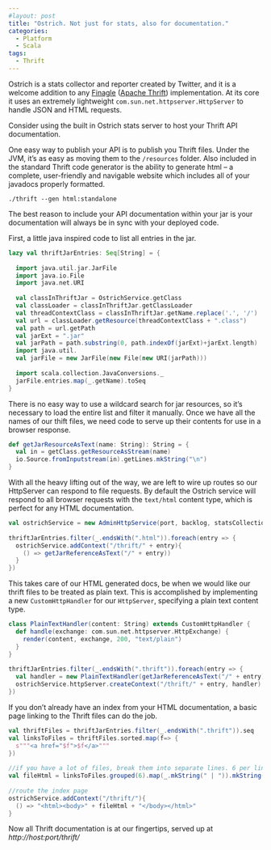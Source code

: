 ```yaml
---
#layout: post
title: "Ostrich. Not just for stats, also for documentation."
categories:
  - Platform
  - Scala
tags:
  - Thrift
---
```


Ostrich is a stats collector and reporter created by Twitter, and it is a welcome addition to any [Finagle](http://twitter.github.io/finagle/) ([Apache Thrift](http://thrift.apache.org/)) implementation.  At its core it uses an extremely lightweight `com.sun.net.httpserver.HttpServer` to handle JSON and HTML requests.

Consider using the built in Ostrich stats server to host your Thrift API documentation.

One easy way to publish your API is to publish you Thrift files. Under the JVM, it’s as easy as moving them to the `/resources` folder. Also included in the standard Thrift code generator is the ability to generate html – a complete, user-friendly and navigable website which includes all of your javadocs properly formatted.

```
./thrift --gen html:standalone
```

The best reason to include your API documentation within your jar is your documentation will always be in sync with your deployed code.

First, a little java inspired code to list all entries in the jar.

```scala
lazy val thriftJarEntries: Seq[String] = {
 
  import java.util.jar.JarFile
  import java.io.File
  import java.net.URI
 
  val classInThriftJar = OstrichService.getClass
  val classLoader = classInThriftJar.getClassLoader
  val threadContextClass = classInThriftJar.getName.replace('.', '/')
  val url = classLoader.getResource(threadContextClass + ".class")
  val path = url.getPath
  val jarExt = ".jar"
  val jarPath = path.substring(0, path.indexOf(jarExt)+jarExt.length)
  import java.util.
  val jarFile = new JarFile(new File(new URI(jarPath)))
 
  import scala.collection.JavaConversions._
  jarFile.entries.map(_.getName).toSeq
}
```

There is no easy way to use a wildcard search for jar resources, so it’s necessary to load the entire list and filter it manually.
Once we have all the names of our thift files, we need code to serve up their contents for use in a browser response.

```scala
def getJarResourceAsText(name: String): String = {
  val in = getClass.getResourceAsStream(name)
  io.Source.fromInputstream(in).getLines.mkString("\n")
}
```

With all the heavy lifting out of the way, we are left to wire up routes so our HttpServer can respond to file requests. By default the Ostrich service will respond to all browser requests with the `text/html` content type, which is perfect for any HTML documentation.

```scala
val ostrichService = new AdminHttpService(port, backlog, statsCollection, runtime)
 
thriftJarEntries.filter(_.endsWith(".html")).foreach(entry => {
  ostrichService.addContext("/thrift/" + entry){
    () => getJarReferenceAsText("/" + entry))
  }
})
```

This takes care of our HTML generated docs, be when we would like our thrift files to be treated as plain text. This is accomplished by implementing a new `CustomHttpHandler` for our `HttpServer`, specifying a plain text content type.

```scala
class PlainTextHandler(content: String) extends CustomHttpHandler {
  def handle(exchange: com.sun.net.httpserver.HttpExchange) {
    render(content, exchange, 200, "text/plain")
  }
}
 
thriftJarEntries.filter(_.endsWith(".thrift")).foreach(entry => {
  val handler = new PlainTextHandler(getJarReferenceAsText("/" + entry))
  ostrichService.httpServer.createContext("/thrift/" + entry, handler)
})
```

If you don’t already have an index from your HTML documentation, a basic page linking to the Thrift files can do the job.

```scala
val thriftFiles = thriftJarEntries.filter(_.endsWith(".thrift")).seq
val linksToFiles = thriftFiles.sorted.map(f=> {
  s"""<a href="$f">$f</a>"""
})
 
//if you have a lot of files, break them into separate lines. 6 per line.
val fileHtml = linksToFiles.grouped(6).map(_.mkString(" | ")).mkString("<br/>")
 
//route the index page
ostrichService.addContext("/thrift/"){
  () => "<html><body>" + fileHtml + "</body></html>"
}
```

Now all Thrift documentation is at our fingertips, served up at _http://host:port/thrift/_

